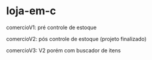 # loja-em-c
comercioV1: pré controle de estoque

comercioV2: pós controle de estoque (projeto finalizado)

comercioV3: V2 porém com buscador de itens
